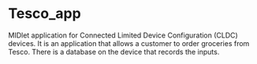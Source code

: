Tesco_app
=========

MIDlet application for Connected Limited Device Configuration (CLDC) devices. It is an application that allows a customer to order groceries
from Tesco. There is a database on the device that records the inputs.